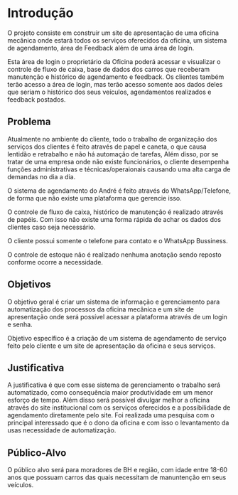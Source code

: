 # Introdução

  O projeto consiste em construir um site de apresentação de uma oficina mecânica onde estará todos os serviços oferecidos da oficina, um sistema de agendamento, área de Feedback além de uma área de login.
  
  Esta área de login o proprietário da Oficina poderá acessar e visualizar o controle de fluxo de caixa, base de dados dos carros que receberam manutenção e histórico de agendamento e feedback. Os clientes também terão acesso a área de login, mas terão acesso somente aos dados deles que seriam o histórico dos seus veículos, agendamentos realizados e feedback postados.


## Problema

  Atualmente no ambiente do cliente, todo o trabalho de organização dos serviços dos clientes é feito através de papel e caneta, o que  causa lentidão e retrabalho e  não há automação de tarefas, Além disso, por se tratar de uma empresa onde não existe funcionários, o cliente desempenha funções administrativas e técnicas/operaionais causando uma alta carga de demandas no dia a dia.
  
  O sistema de agendamento do André é feito através do WhatsApp/Telefone, de forma que não existe uma plataforma que gerencie isso.
  
  O controle de fluxo de caixa, histórico de manutenção é realizado através de papéis. Com isso não existe uma forma rápida de achar os dados dos clientes caso seja necessário. 
  
  O cliente possui somente o telefone para contato e o WhatsApp Bussiness.
  
  O controle de estoque não é realizado nenhuma anotação sendo reposto conforme ocorre a necessidade.

## Objetivos

O objetivo geral é criar um sistema de informação e gerenciamento para automatização dos processos da oficina mecânica e um site de apresentação onde será possível acessar a plataforma através de um login e senha.

Objetivo específico é a criação de um sistema de agendamento de serviço feito pelo cliente e um site de apresentação da oficina e seus serviços.
 
## Justificativa

 A justificativa é que com esse sistema de gerenciamento o trabalho será automatizado, como consequência maior produtividade em um menor esforço de tempo. Além disso será possível divulgar melhor a oficina através do site institucional com os serviços oferecidos e a possibilidade de agendamento diretamente pelo site.
 Foi realizada uma pesquisa com o principal interessado  que é o dono da oficina e com isso o levantamento da usas necessidade de automatização.

## Público-Alvo

O público alvo será para moradores de BH e região, com idade entre 18-60 anos que possuam carros das quais necessitam de manuntenção em seus veículos.



